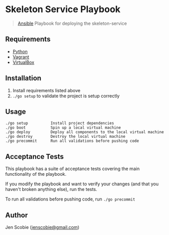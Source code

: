 # Skeleton Service Playbook

> [Ansible](http://www.ansible.com/home) Playbook for deploying the skeleton-service

## Requirements

* [Python](https://www.python.org/downloads/)
* [Vagrant](https://www.vagrantup.com/)
* [VirtualBox](https://www.virtualbox.org/wiki/Downloads)

## Installation

1. Install requirements listed above
2. ```./go setup``` to validate the project is setup correctly

## Usage

    ./go setup          Install project dependencies
    ./go boot           Spin up a local virtual machine
    ./go deploy         Deploy all components to the local virtual machine
    ./go destroy        Destroy the local virtual machine
    ./go precommit      Run all validations before pushing code

## Acceptance Tests

This playbook has a suite of acceptance tests covering the main functionality of the playbook.

If you modify the playbook and want to verify your changes (and that you haven't broken anything else), run the tests.

To run all validations before pushing code, run ```./go precommit```

## Author

Jen Scobie (jenscobie@gmail.com)